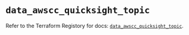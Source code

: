 # `data_awscc_quicksight_topic`

Refer to the Terraform Registory for docs: [`data_awscc_quicksight_topic`](https://registry.terraform.io/providers/hashicorp/awscc/0.70.0/docs/data-sources/quicksight_topic).
